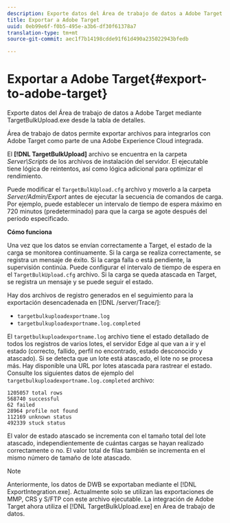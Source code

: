 ```yaml
---
description: Exporte datos del Área de trabajo de datos a Adobe Target mediante TargetBulkUpload.exe desde la tabla de detalles.
title: Exportar a Adobe Target
uuid: 0eb99e6f-f0b5-495e-a3b6-df30f61378a7
translation-type: tm+mt
source-git-commit: aec1f7b14198cdde91f61d490a235022943bfedb

---
```



# Exportar a Adobe Target{#export-to-adobe-target}

Exporte datos del Área de trabajo de datos a Adobe Target mediante TargetBulkUpload.exe desde la tabla de detalles.

Área de trabajo de datos permite exportar archivos para integrarlos con Adobe Target como parte de una Adobe Experience Cloud integrada.

El **[!DNL TargetBulkUpload]** archivo se encuentra en la carpeta *Server\Scripts* de los archivos de instalación del servidor. El ejecutable tiene lógica de reintentos, así como lógica adicional para optimizar el rendimiento.

Puede modificar el `TargetBulkUpload.cfg` archivo y moverlo a la carpeta *Server/Admin/Export* antes de ejecutar la secuencia de comandos de carga. Por ejemplo, puede establecer un intervalo de tiempo de espera máximo en 720 minutos (predeterminado) para que la carga se agote después del período especificado.

**Cómo funciona**

Una vez que los datos se envían correctamente a Target, el estado de la carga se monitorea continuamente. Si la carga se realiza correctamente, se registra un mensaje de éxito. Si la carga falla o está pendiente, la supervisión continúa. Puede configurar el intervalo de tiempo de espera en el `TargetBulkUpload.cfg` archivo. Si la carga se queda atascada en Target, se registra un mensaje y se puede seguir el estado.

Hay dos archivos de registro generados en el seguimiento para la exportación desencadenada en [!DNL /server/Trace/]:

* `targetbulkuploadexportname.log`
* `targetbulkuploadexportname.log.completed`

El `targetbulkuploadexportname.log` archivo tiene el estado detallado de todos los registros de varios lotes, el servidor Edge al que van a ir y el estado (correcto, fallido, perfil no encontrado, estado desconocido y atascado). Si se detecta que un lote está atascado, el lote no se procesa más. Hay disponible una URL por lotes atascada para rastrear el estado. Consulte los siguientes datos de ejemplo del `targetbulkuploadexportname.log.completed` archivo:

```
1205057 total rows 
568740 successful 
62 failed 
28964 profile not found 
112169 unknown status 
492339 stuck status
```

El valor de estado atascado se incrementa con el tamaño total del lote atascado, independientemente de cuántas cargas se hayan realizado correctamente o no. El valor total de filas también se incrementa en el mismo número de tamaño de lote atascado.

>[!NOTE]
>
>Anteriormente, los datos de DWB se exportaban mediante el [!DNL ExportIntegration.exe]. Actualmente solo se utilizan las exportaciones de MMP, CRS y S/FTP con este archivo ejecutable. La integración de Adobe Target ahora utiliza el [!DNL TargetBulkUpload.exe] en Área de trabajo de datos.

